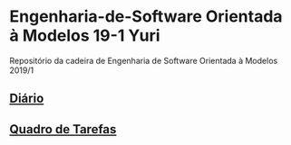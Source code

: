 # Engenharia-de-Software Orientada à Modelos 19-1 Yuri
Repositório da cadeira de Engenharia de Software Orientada à Modelos 2019/1


## [Diário](https://v2.overleaf.com/read/sjrgzyvdwbps)
## [Quadro de Tarefas](https://trello.com/b/HYKajo0B/engenharia-de-software-orientada-%C3%A0-modelos)
